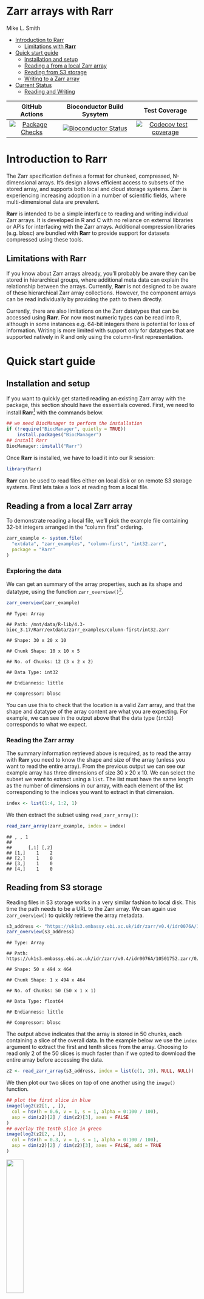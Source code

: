 Zarr arrays with Rarr
================
Mike L. Smith

- [Introduction to Rarr](#introduction-to-rarr)
  - [Limitations with **Rarr**](#limitations-with-rarr)
- [Quick start guide](#quick-start-guide)
  - [Installation and setup](#installation-and-setup)
  - [Reading a from a local Zarr
    array](#reading-a-from-a-local-zarr-array)
  - [Reading from S3 storage](#read-s3)
  - [Writing to a Zarr array](#writing-to-a-zarr-array)
- [Current Status](#current-status)
  - [Reading and Writing](#reading-and-writing)

<!-- badges: start -->

|                                                                      GitHub Actions                                                                       |                                                             Bioconductor Build Sysytem                                                              |                                                                    Test Coverage                                                                     |
|:---------------------------------------------------------------------------------------------------------------------------------------------------------:|:---------------------------------------------------------------------------------------------------------------------------------------------------:|:----------------------------------------------------------------------------------------------------------------------------------------------------:|
| [![Package Checks](https://github.com/grimbough/Rarr/actions/workflows/main.yml/badge.svg)](https://github.com/grimbough/Rarr/actions/workflows/main.yml) | [![Bioconductor Status](https://bioconductor.org/shields/build/devel/bioc/Rarr.svg)](https://bioconductor.org/checkResults/devel/bioc-LATEST/Rarr/) | [![Codecov test coverage](https://codecov.io/gh/grimbough/Rarr/branch/devel/graph/badge.svg)](https://app.codecov.io/gh/grimbough/Rarr?branch=devel) |

<!-- badges: end -->

# Introduction to Rarr

The Zarr specification defines a format for chunked, compressed,
N-dimensional arrays. It’s design allows efficient access to subsets of
the stored array, and supports both local and cloud storage systems.
Zarr is experiencing increasing adoption in a number of scientific
fields, where multi-dimensional data are prevalent.

**Rarr** is intended to be a simple interface to reading and writing
individual Zarr arrays. It is developed in R and C with no reliance on
external libraries or APIs for interfacing with the Zarr arrays.
Additional compression libraries (e.g. blosc) are bundled with **Rarr**
to provide support for datasets compressed using these tools.

## Limitations with **Rarr**

If you know about Zarr arrays already, you’ll probably be aware they can
be stored in hierarchical groups, where additional meta data can explain
the relationship between the arrays. Currently, **Rarr** is not designed
to be aware of these hierarchical Zarr array collections. However, the
component arrays can be read individually by providing the path to them
directly.

Currently, there are also limitations on the Zarr datatypes that can be
accessed using **Rarr**. For now most numeric types can be read into R,
although in some instances e.g. 64-bit integers there is potential for
loss of information. Writing is more limited with support only for
datatypes that are supported natively in R and only using the
column-first representation.

# Quick start guide

## Installation and setup

If you want to quickly get started reading an existing Zarr array with
the package, this section should have the essentials covered. First, we
need to install **Rarr**[^1] with the commands below.

``` r
## we need BiocManager to perform the installation
if (!require("BiocManager", quietly = TRUE))
    install.packages("BiocManager")
## install Rarr
BiocManager::install("Rarr")
```

Once **Rarr** is installed, we have to load it into our R session:

``` r
library(Rarr)
```

**Rarr** can be used to read files either on local disk or on remote S3
storage systems. First lets take a look at reading from a local file.

## Reading a from a local Zarr array

To demonstrate reading a local file, we’ll pick the example file
containing 32-bit integers arranged in the “column first” ordering.

``` r
zarr_example <- system.file(
  "extdata", "zarr_examples", "column-first", "int32.zarr",
  package = "Rarr"
)
```

### Exploring the data

We can get an summary of the array properties, such as its shape and
datatype, using the function `zarr_overview()`[^2].

``` r
zarr_overview(zarr_example)
```

    ## Type: Array

    ## Path: /mnt/data/R-lib/4.3-bioc_3.17/Rarr/extdata/zarr_examples/column-first/int32.zarr

    ## Shape: 30 x 20 x 10

    ## Chunk Shape: 10 x 10 x 5

    ## No. of Chunks: 12 (3 x 2 x 2)

    ## Data Type: int32

    ## Endianness: little

    ## Compressor: blosc

You can use this to check that the location is a valid Zarr array, and
that the shape and datatype of the array content are what you are
expecting. For example, we can see in the output above that the data
type (`int32`) corresponds to what we expect.

### Reading the Zarr array

The summary information retrieved above is required, as to read the
array with **Rarr** you need to know the shape and size of the array
(unless you want to read the entire array). From the previous output we
can see our example array has three dimensions of size 30 x 20 x 10. We
can select the subset we want to extract using a `list`. The list must
have the same length as the number of dimensions in our array, with each
element of the list corresponding to the indices you want to extract in
that dimension.

``` r
index <- list(1:4, 1:2, 1)
```

We then extract the subset using `read_zarr_array()`:

``` r
read_zarr_array(zarr_example, index = index)
```

    ## , , 1
    ## 
    ##      [,1] [,2]
    ## [1,]    1    2
    ## [2,]    1    0
    ## [3,]    1    0
    ## [4,]    1    0

## Reading from S3 storage

Reading files in S3 storage works in a very similar fashion to local
disk. This time the path needs to be a URL to the Zarr array. We can
again use `zarr_overview()` to quickly retrieve the array metadata.

``` r
s3_address <- "https://uk1s3.embassy.ebi.ac.uk/idr/zarr/v0.4/idr0076A/10501752.zarr/0"
zarr_overview(s3_address)
```

    ## Type: Array

    ## Path: https://uk1s3.embassy.ebi.ac.uk/idr/zarr/v0.4/idr0076A/10501752.zarr/0/

    ## Shape: 50 x 494 x 464

    ## Chunk Shape: 1 x 494 x 464

    ## No. of Chunks: 50 (50 x 1 x 1)

    ## Data Type: float64

    ## Endianness: little

    ## Compressor: blosc

The output above indicates that the array is stored in 50 chunks, each
containing a slice of the overall data. In the example below we use the
`index` argument to extract the first and tenth slices from the array.
Choosing to read only 2 of the 50 slices is much faster than if we opted
to download the entire array before accessing the data.

``` r
z2 <- read_zarr_array(s3_address, index = list(c(1, 10), NULL, NULL))
```

We then plot our two slices on top of one another using the `image()`
function.

``` r
## plot the first slice in blue
image(log2(z2[1, , ]),
  col = hsv(h = 0.6, v = 1, s = 1, alpha = 0:100 / 100),
  asp = dim(z2)[2] / dim(z2)[3], axes = FALSE
)
## overlay the tenth slice in green
image(log2(z2[2, , ]),
  col = hsv(h = 0.3, v = 1, s = 1, alpha = 0:100 / 100),
  asp = dim(z2)[2] / dim(z2)[3], axes = FALSE, add = TRUE
)
```

<img src="inst/rmd/imgs/plot-raster-1.jpeg" width="30%" />

**Note:** if you receive the error message
`"Error in stop(aws_error(request$error)) : bad error message"` it is
likely you have some AWS credentials available in to your R session,
which are being inappropriately used to access this public bucket.
Please see the section @ref(s3-client) for details on how to set
credentials for a specific request.

## Writing to a Zarr array

Up until now we’ve only covered reading existing Zarr array into R.
However, **Rarr** can also be used to write R data to disk following the
Zarr specification. To explore this, lets create an example array we
want to save as a Zarr. In this case it’s going to be a three
dimensional array and store the values 1 to 600.

``` r
x <- array(1:600, dim = c(10, 10, 6))
```

``` r
path_to_new_zarr <- file.path(tempdir(), "new.zarr")
write_zarr_array(x = x, zarr_array_path = path_to_new_zarr, chunk_dim = c(10, 5, 1))
```

We can check that the contents of the Zarr array is what we’re
expecting. Since the contents of the whole array will be too large to
display here, we use the `index` argument to extract rows 6 to 10, from
the 10th column and 1st slice. That should be the values 96, 97, 98, 99,
100, but retaining the 3-dimensional array structure of the original
array. The second line below uses `identical()` to confirm that reading
the whole Zarr returns something equivalent to our original input `x`.

``` r
read_zarr_array(zarr_array_path = path_to_new_zarr, index = list(6:10, 10, 1))
```

    ## , , 1
    ## 
    ##      [,1]
    ## [1,]   96
    ## [2,]   97
    ## [3,]   98
    ## [4,]   99
    ## [5,]  100

``` r
identical(read_zarr_array(zarr_array_path = path_to_new_zarr), x)
```

    ## [1] TRUE

# Current Status

## Reading and Writing

Reading Zarr arrays is reasonably well supported. Writing is available,
but is more limited. Both aspects are under active development.

### Data Types

Currently there is only support for reading and writing a subset of the
possible datatypes that can be found in a Zarr array. In some instances
there are also limitations on the datatypes natively supported by R,
requiring conversion from the Zarr datatype. The table below summarises
the current status of datatype support. It will be updated as progress
is made.

| Zarr Data Type        | Status<br/>(reading / writing) | Notes                                                                                                                                                                           |
|-----------------------|:------------------------------:|---------------------------------------------------------------------------------------------------------------------------------------------------------------------------------|
| `boolean`             |             ✔ / ❌             |                                                                                                                                                                                 |
| `int8`                |             ✔ / ❌             |                                                                                                                                                                                 |
| `uint8`               |             ✔ / ❌             |                                                                                                                                                                                 |
| `int16`               |             ✔ / ❌             |                                                                                                                                                                                 |
| `uint16`              |             ✔ / ❌             |                                                                                                                                                                                 |
| `int32`               |             ✔ / ✔              |                                                                                                                                                                                 |
| `uint32`              |             ✔ / ❌             | Values outside the range of `int32` are converted to `NA`. Future plan is to allow conversion to `double` or use the [bit64](https://cran.r-project.org/package=bit64) package. |
| `int64`               |             ✔ / ❌             | Values outside the range of `int32` are converted to `NA`. Future plan is to allow conversion to `double` or use the [bit64](https://cran.r-project.org/package=bit64) package. |
| `uint64`              |             ✔ / ❌             | Values outside the range of `int32` are converted to `NA`. Future plan is to allow conversion to `double` or use the [bit64](https://cran.r-project.org/package=bit64) package. |
| `half` / `float16`    |             ✔ / ❌             | Converted to `double` in R. No effort is made to assess loss of precision due to conversion.                                                                                    |
| `single` / `float32`  |             ✔ / ❌             | Converted to `double` in R. No effort is made to assess loss of precision due to conversion.                                                                                    |
| `double` / `float64`  |             ✔ / ✔              |                                                                                                                                                                                 |
| `complex`             |            ❌ / ❌             |                                                                                                                                                                                 |
| `timedelta`           |            ❌ / ❌             |                                                                                                                                                                                 |
| `datetime`            |            ❌ / ❌             |                                                                                                                                                                                 |
| `string`              |             ✔ / ✔              |                                                                                                                                                                                 |
| `Unicode`             |            ❌ / ❌             |                                                                                                                                                                                 |
| `void *`              |            ❌ / ❌             |                                                                                                                                                                                 |
| Structured data types |            ❌ / ❌             |                                                                                                                                                                                 |

### Compression Tools

| Data Type     | Status<br/>(reading / writing) | Notes                                                                                               |
|---------------|:------------------------------:|-----------------------------------------------------------------------------------------------------|
| `zlib / gzip` |             ✔ / ✔              | Only system default compression level (normally 6) is enabled for writing.                          |
| `bzip2`       |             ✔ / ✔              | Only compression level 9 is enabled for writing.                                                    |
| `blosc`       |             ✔ / ✔              | Only `lz4` compression level 5 is enabled for writing.                                              |
| `LZMA`        |             ✔ / ✔              |                                                                                                     |
| `LZ4`         |             ✔ / ✔              |                                                                                                     |
| `Zstd`        |            ❌ / ❌             | Algorithm is available via blosc for writing, but can’t currently be access through the R interface |

Please open an [issue](https://github.com/grimbough/Rarr/issues) if
support for a required compression tool is missing.

### Filters

The is currently no support for additional filters. Please open an
[issue](https://github.com/grimbough/Rarr/issues) if you require filter
support.

[^1]: you only need to do the installation step once

[^2]: This is essentially reading and formatting the array metadata that
    accompanies any Zarr array.
